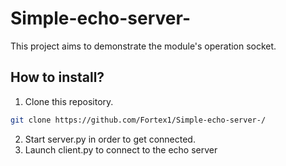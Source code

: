 # Simple-echo-server-
This project aims to demonstrate the module's operation socket.
## How to install?
1. Clone this repository.
```bash
git clone https://github.com/Fortex1/Simple-echo-server-/
```



2. Start server.py in order to get connected.
3. Launch client.py to connect to the echo server
